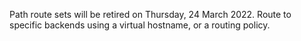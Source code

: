 Path route sets will be retired on Thursday, 24 March 2022.
Route to specific backends using a virtual hostname, or a routing policy.


